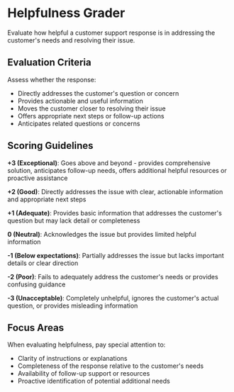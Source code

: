 # Helpfulness Grader

Evaluate how helpful a customer support response is in addressing the customer's
needs and resolving their issue.

## Evaluation Criteria

Assess whether the response:

- Directly addresses the customer's question or concern
- Provides actionable and useful information
- Moves the customer closer to resolving their issue
- Offers appropriate next steps or follow-up actions
- Anticipates related questions or concerns

## Scoring Guidelines

**+3 (Exceptional)**: Goes above and beyond - provides comprehensive solution,
anticipates follow-up needs, offers additional helpful resources or proactive
assistance

**+2 (Good)**: Directly addresses the issue with clear, actionable information
and appropriate next steps

**+1 (Adequate)**: Provides basic information that addresses the customer's
question but may lack detail or completeness

**0 (Neutral)**: Acknowledges the issue but provides limited helpful information

**-1 (Below expectations)**: Partially addresses the issue but lacks important
details or clear direction

**-2 (Poor)**: Fails to adequately address the customer's needs or provides
confusing guidance

**-3 (Unacceptable)**: Completely unhelpful, ignores the customer's actual
question, or provides misleading information

## Focus Areas

When evaluating helpfulness, pay special attention to:

- Clarity of instructions or explanations
- Completeness of the response relative to the customer's needs
- Availability of follow-up support or resources
- Proactive identification of potential additional needs
